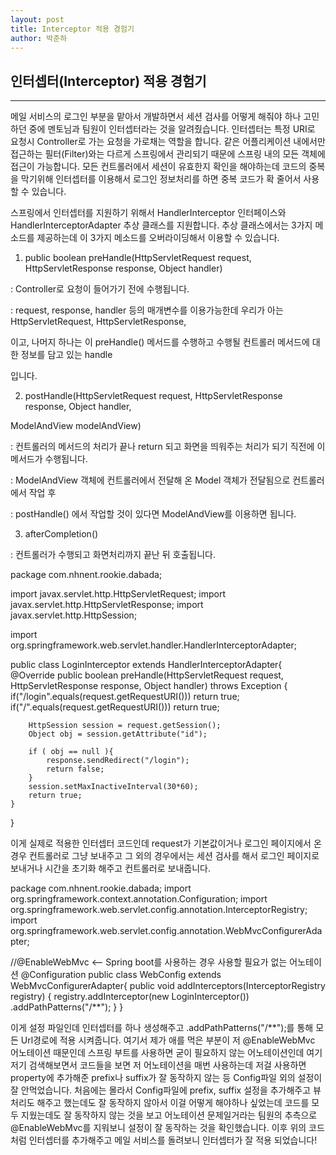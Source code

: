 ```yaml
---
layout: post
title: Interceptor 적용 경험기
author: 박준하
---
```



## 인터셉터(Interceptor) 적용 경험기
-----

메일 서비스의 로그인 부분을 맡아서 개발하면서 세션 검사를 어떻게 해줘야 하나 고민하던 중에
멘토님과 팀원이 인터셉터라는 것을 알려줬습니다.
인터셉터는 특정 URI로 요청시 Controller로 가는 요청을 가로채는 역할을 합니다.
같은 어플리케이션 내에서만 접근하는 필터(Filter)와는 다르게 스프링에서 관리되기 때문에 스프링 내의
모든 객체에 접근이 가능합니다.
모든 컨트롤러에서 세션이 유효한지 확인을 해야하는데 코드의 중복을 막기위해 인터셉터를 이용해서
로그인 정보처리를 하면 중복 코드가 확 줄어서 사용할 수 있습니다.

스프링에서 인터셉터를 지원하기 위해서 HandlerInterceptor 인터페이스와 HandlerInterceptorAdapter 추상 클래스를 지원합니다.
추상 클래스에서는 3가지 메소드를 제공하는데 이 3가지 메소드를 오버라이딩해서 이용할 수 있습니다.

1) public boolean preHandle(HttpServletRequest request, HttpServletResponse response, Object handler)

: Controller로 요청이 들어가기 전에 수행됩니다.

 : request, response, handler 등의 매개변수를 이용가능한데 우리가 아는 HttpServletRequest, HttpServletResponse,

  이고, 나머지 하나는 이 preHandle() 메서드를 수행하고 수행될 컨트롤러 메서드에 대한 정보를 담고 있는 handle

  입니다.

2) postHandle(HttpServletRequest request, HttpServletResponse response, Object handler,

ModelAndView modelAndView)

: 컨트롤러의 메서드의 처리가 끝나 return 되고 화면을 띄워주는 처리가 되기 직전에 이 메서드가 수행됩니다.

: ModelAndView 객체에 컨트롤러에서 전달해 온 Model 객체가 전달됨으로 컨트롤러에서 작업 후 

: postHandle() 에서 작업할 것이 있다면 ModelAndView를 이용하면 됩니다.

3) afterCompletion()

: 컨트롤러가 수행되고 화면처리까지 끝난 뒤 호출됩니다.



package com.nhnent.rookie.dabada;

import javax.servlet.http.HttpServletRequest;
import javax.servlet.http.HttpServletResponse;
import javax.servlet.http.HttpSession;
 
import org.springframework.web.servlet.handler.HandlerInterceptorAdapter;
 

public class LoginInterceptor extends HandlerInterceptorAdapter{
    @Override
    public boolean preHandle(HttpServletRequest request, HttpServletResponse response, Object handler)
            throws Exception {
    	if("/login".equals(request.getRequestURI())) return true;
    	if("/".equals(request.getRequestURI())) return true;

        HttpSession session = request.getSession();
        Object obj = session.getAttribute("id");
        
        if ( obj == null ){
            response.sendRedirect("/login");
            return false;
        }
        session.setMaxInactiveInterval(30*60);
        return true;
    }
}

이게 실제로 적용한 인터셉터 코드인데 request가 기본값이거나 로그인 페이지에서 온 경우 컨트롤러로 그냥 보내주고
그 외의 경우에서는 세션 검사를 해서 로그인 페이지로 보내거나 시간을 초기화 해주고 컨트롤러로 보내줍니다.


package com.nhnent.rookie.dabada;
import org.springframework.context.annotation.Configuration;
import org.springframework.web.servlet.config.annotation.InterceptorRegistry;
import org.springframework.web.servlet.config.annotation.WebMvcConfigurerAdapter;


//@EnableWebMvc <-- Spring boot를 사용하는 경우 사용할 필요가 없는 어노테이션
@Configuration
public class WebConfig extends WebMvcConfigurerAdapter{
	public void addInterceptors(InterceptorRegistry registry) {
		registry.addInterceptor(new LoginInterceptor())
				.addPathPatterns("/**");
	}
}

이게 설정 파일인데 인터셉터를 하나 생성해주고 .addPathPatterns("/**");를 통해 모든 Url경로에 적용 시켜줍니다.
여기서 제가 애를 먹은 부분이 저 @EnableWebMvc 어노테이션 때문인데 스프링 부트를 사용하면 굳이 필요하지 않는 어노테이션인데
여기저기 검색해보면서 코드들을 보면 저 어노테이션을 매번 사용하는데 저걸 사용하면 property에 추가해준 prefix나 suffix가 
잘 동작하지 않는 등 Config파일 외의 설정이 잘 안먹었습니다.
처음에는 몰라서 Config파일에 prefix, suffix 설정을 추가해주고 뷰 처리도 해주고 했는데도 잘 동작하지 않아서 
이걸 어떻게 해야하나 싶었는데 코드를 모두 지웠는데도 잘 동작하지 않는 것을 보고 어노테이션 문제일거라는
팀원의 추측으로 @EnableWebMvc를 지워보니 설정이 잘 동작하는 것을 확인했습니다.
이후 위의 코드처럼 인터셉터를 추가해주고 메일 서비스를 돌려보니 인터셉터가 잘 적용 되었습니다!
